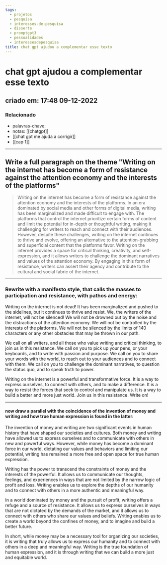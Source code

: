 ```yaml
---
tags:
  - projetos
  - pesquisa
  - interesses-de-pesquisa
  - disserte
  - promptgpt3
  - pessoalidades
  - interessesdepesquisa
title: chat gpt ajudou a complementar esse texto
---
```

# chat gpt ajudou a complementar esse texto
## criado em: 17:48 09-12-2022

### Relacionado
- palavras-chave: 
- notas: [[chatgpt]]
- [[chat gpt me ajuda a corrigir]]
- [[cap 1]]
---
## Write a full paragraph on the theme "Writing on the internet has become a form of resistance against the attention economy and the interests of the platforms"

>Writing on the internet has become a form of resistance against the attention economy and the interests of the platforms. In an era dominated by social media and other forms of digital media, writing has been marginalized and made difficult to engage with. The platforms that control the internet prioritize certain forms of content and limit the potential for in-depth or thoughtful writing, making it challenging for writers to reach and connect with their audiences. However, despite these challenges, writing on the internet continues to thrive and evolve, offering an alternative to the attention-grabbing and superficial content that the platforms favor. Writing on the internet provides a space for critical thinking, creativity, and self-expression, and it allows writers to challenge the dominant narratives and values of the attention economy. By engaging in this form of resistance, writers can assert their agency and contribute to the cultural and social fabric of the internet.

---
### Rewrite with a manifesto style, that calls the masses to participation and resistance, with pathos and energy:

Writing on the internet is not dead! It has been marginalized and pushed to the sidelines, but it continues to thrive and resist. We, the writers of the internet, will not be silenced! We will not be drowned out by the noise and the distractions of the attention economy. We will not be controlled by the interests of the platforms. We will not be silenced by the limits of 140 characters or any other obstacles that may be thrown in our path.

We call on all writers, and all those who value writing and critical thinking, to join us in this resistance. We call on you to pick up your pens, or your keyboards, and to write with passion and purpose. We call on you to share your words with the world, to reach out to your audiences and to connect with them. We call on you to challenge the dominant narratives, to question the status quo, and to speak truth to power.

Writing on the internet is a powerful and transformative force. It is a way to express ourselves, to connect with others, and to make a difference. It is a way to resist the forces that seek to control and manipulate us. It is a way to build a better and more just world. Join us in this resistance. Write on!

---
#### now draw a parallel with the coincidence of the invention of money and writing and how true human expression is found in the latter:

The invention of money and writing are two significant events in human history that have shaped our societies and cultures. Both money and writing have allowed us to express ourselves and to communicate with others in new and powerful ways. However, while money has become a dominant force in our world, dictating our values and behaviors and limiting our potential, writing has remained a more free and open space for true human expression.

Writing has the power to transcend the constraints of money and the interests of the powerful. It allows us to communicate our thoughts, feelings, and experiences in ways that are not limited by the narrow logic of profit and loss. Writing enables us to explore the depths of our humanity and to connect with others in a more authentic and meaningful way.

In a world dominated by money and the pursuit of profit, writing offers a refuge and a source of resistance. It allows us to express ourselves in ways that are not dictated by the demands of the market, and it allows us to connect with others who share our values and beliefs. Writing enables us to create a world beyond the confines of money, and to imagine and build a better future.

In short, while money may be a necessary tool for organizing our societies, it is writing that truly allows us to express our humanity and to connect with others in a deep and meaningful way. Writing is the true foundation of human expression, and it is through writing that we can build a more just and equitable world.